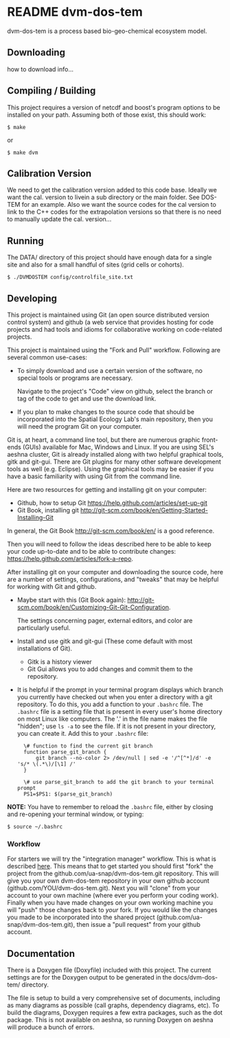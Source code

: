 README dvm-dos-tem
============
dvm-dos-tem is a process based bio-geo-chemical ecosystem model. 

Downloading
-------------
how to download info...

Compiling / Building
--------------------
This project requires a version of netcdf and boost's program options to be installed on your path. Assuming both of those exist, this should work:

    $ make

or 

    $ make dvm

Calibration Version
-------------------
We need to get the calibration version added to this code base.
Ideally we want the cal. version to livein a sub directory or the main folder.
See DOS-TEM for an example. Also we want the source codes for the cal version to link to the C++ codes for the extrapolation versions so that there is no need to manually update the cal. version...


Running
---------
The DATA/ directory of this project should have enough data for a single site and also for a small handful of sites (grid cells or cohorts).


    $ ./DVMDOSTEM config/controlfile_site.txt


Developing
-----------
This project is maintained using Git (an open source distributed version control system) and github (a web service that provides hosting for code projects and had tools and idioms for collaborative working on code-related projects.

This project is maintained using the "Fork and Pull" workflow. Following are several common use-cases:

* To simply download and use a certain version of the software, no special tools or programs are necessary.
    
    Navigate to the project's "Code" view on github, select the branch or tag of the code to get and use the download link.

* If you plan to make changes to the source code that should be incorporated into the Spatial Ecology Lab's main repository, then you will need the program Git on your computer. 

Git is, at heart, a command line tool, but there are numerous graphic front-ends (GUIs) available for Mac, Windows and Linux. If you are using SEL's aeshna cluster, Git is already installed along with two helpful graphical tools, gitk and git-gui. There are Git plugins for many other software development tools as well (e.g. Eclipse). Using the graphical tools may be easier if you have a basic familiarity with using Git from the command line.

Here are two resources for getting and installing git on your computer:

* Github, how to setup Git <https://help.github.com/articles/set-up-git>
* Git Book, installing git <http://git-scm.com/book/en/Getting-Started-Installing-Git>

In general, the Git Book <http://git-scm.com/book/en/> is a good reference.

Then you will need to follow the ideas described here to be able to keep your code up-to-date and to be able to contribute changes: <https://help.github.com/articles/fork-a-repo>.

After installing git on your computer and downloading the source code, here are a number of settings, configurations, and "tweaks" that may be helpful for working with Git and github.

* Maybe start with this (Git Book again): <http://git-scm.com/book/en/Customizing-Git-Git-Configuration>.
    
    The settings concerning pager, external editors, and color are particularly useful.

* Install and use gitk and git-gui (These come default with most installations of Git).
    
    * Gitk is a history viewer
    * Git Gui allows you to add changes and commit them to the repository.

* It is helpful if the prompt in your terminal program displays which branch you currently have checked out when you enter a directory with a git repository. To do this, you add a function to your `.bashrc` file. The `.bashrc` file is a setting file that is present in every user's home directory on most Linux like computers. The '.' in the file name makes the file "hidden"; use `ls -a` to see the file. If it is not present in your directory, you can create it. Add this to your `.bashrc` file:

        \# function to find the current git branch
        function parse_git_branch {
            git branch --no-color 2> /dev/null | sed -e '/^[^*]/d' -e 's/* \(.*\)/[\1] /'
        }
        
        \# use parse_git_branch to add the git branch to your terminal prompt
        PS1=$PS1: $(parse_git_branch)

**NOTE:** You have to remember to reload the `.bashrc` file, either by closing and re-opening your terminal window, or typing:

    $ source ~/.bashrc


### Workflow

For starters we will try the "integration manager" workflow. This is what is described [here](https://help.github.com/articles/fork-a-repo). This means that to get started you should first "fork" the project from the github.com/ua-snap/dvm-dos-tem.git repository. This will give you your own dvm-dos-tem repository in your own github account (github.com/YOU/dvm-dos-tem.git). Next you will "clone" from your account to your own machine (where ever you perform your coding work). Finally when you have made changes on your own working machine you will "push" those changes back to _your_ fork. If you would like the changes you made to be incorporated into the shared project (github.com/ua-snap/dvm-dos-tem.git), then issue a "pull request" from your github account.

Documentation
-------------
There is a Doxygen file (Doxyfile) included with this project. The current settings are for the Doxygen output to be generated in the docs/dvm-dos-tem/ directory.

The file is setup to build a very comprehensive set of documents, including as many diagrams as possible (call graphs, dependency diagrams, etc). To build the diagrams, Doxygen requires a few extra packages, such as the dot package. This is not available on aeshna, so running Doxygen on aeshna will produce a bunch of errors.